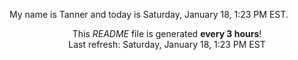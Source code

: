 My name is Tanner and today is Saturday, January 18, 1:23 PM EST.

<p align="center">This <i>README</i> file is generated <b>every 3 hours</b>!</br>Last refresh: Saturday, January 18, 1:23 PM EST<br /></p>
